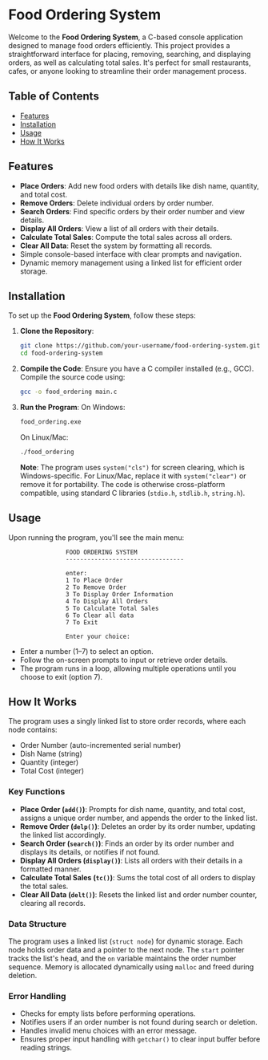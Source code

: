 # Food Ordering System

Welcome to the **Food Ordering System**, a C-based console application designed to manage food orders efficiently. This project provides a straightforward interface for placing, removing, searching, and displaying orders, as well as calculating total sales. It's perfect for small restaurants, cafes, or anyone looking to streamline their order management process.

## Table of Contents
- [Features](#features)
- [Installation](#installation)
- [Usage](#usage)
- [How It Works](#how-it-works)

## Features
- **Place Orders**: Add new food orders with details like dish name, quantity, and total cost.
- **Remove Orders**: Delete individual orders by order number.
- **Search Orders**: Find specific orders by their order number and view details.
- **Display All Orders**: View a list of all orders with their details.
- **Calculate Total Sales**: Compute the total sales across all orders.
- **Clear All Data**: Reset the system by formatting all records.
- Simple console-based interface with clear prompts and navigation.
- Dynamic memory management using a linked list for efficient order storage.

## Installation
To set up the **Food Ordering System**, follow these steps:

1. **Clone the Repository**:
   ```bash
   git clone https://github.com/your-username/food-ordering-system.git
   cd food-ordering-system
   ```

2. **Compile the Code**:
   Ensure you have a C compiler installed (e.g., GCC). Compile the source code using:
   ```bash
   gcc -o food_ordering main.c
   ```

3. **Run the Program**:
   On Windows:
   ```bash
   food_ordering.exe
   ```
   On Linux/Mac:
   ```bash
   ./food_ordering
   ```

   **Note**: The program uses `system("cls")` for screen clearing, which is Windows-specific. For Linux/Mac, replace it with `system("clear")` or remove it for portability. The code is otherwise cross-platform compatible, using standard C libraries (`stdio.h`, `stdlib.h`, `string.h`).

## Usage
Upon running the program, you'll see the main menu:
```
                FOOD ORDERING SYSTEM
                ---------------------------------

                enter:
                1 To Place Order
                2 To Remove Order
                3 To Display Order Information
                4 To Display All Orders
                5 To Calculate Total Sales
                6 To Clear all data
                7 To Exit

                Enter your choice:
```
- Enter a number (1–7) to select an option.
- Follow the on-screen prompts to input or retrieve order details.
- The program runs in a loop, allowing multiple operations until you choose to exit (option 7).

## How It Works
The program uses a singly linked list to store order records, where each node contains:
- Order Number (auto-incremented serial number)
- Dish Name (string)
- Quantity (integer)
- Total Cost (integer)

### Key Functions
- **Place Order (`add()`)**: Prompts for dish name, quantity, and total cost, assigns a unique order number, and appends the order to the linked list.
- **Remove Order (`delp()`)**: Deletes an order by its order number, updating the linked list accordingly.
- **Search Order (`search()`)**: Finds an order by its order number and displays its details, or notifies if not found.
- **Display All Orders (`display()`)**: Lists all orders with their details in a formatted manner.
- **Calculate Total Sales (`tc()`)**: Sums the total cost of all orders to display the total sales.
- **Clear All Data (`delt()`)**: Resets the linked list and order number counter, clearing all records.

### Data Structure
The program uses a linked list (`struct node`) for dynamic storage. Each node holds order data and a pointer to the next node. The `start` pointer tracks the list's head, and the `on` variable maintains the order number sequence. Memory is allocated dynamically using `malloc` and freed during deletion.

### Error Handling
- Checks for empty lists before performing operations.
- Notifies users if an order number is not found during search or deletion.
- Handles invalid menu choices with an error message.
- Ensures proper input handling with `getchar()` to clear input buffer before reading strings.
